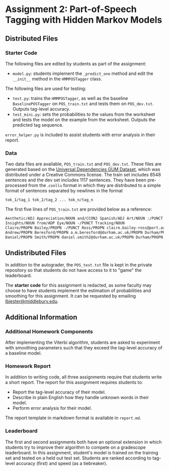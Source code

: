# Assignment 2: Part-of-Speech Tagging with Hidden Markov Models

## Distributed Files
### Starter Code
The following files are edited by students as part of the assignment:
* `model.py`: students implement the `_predict_one` method and edit the `__init__` method in the `HMMPOSTagger` class.

The following files are used for testing:
* `test.py`: trains the `HMMPOSTagger`, as well as the baseline `BaselinePOSTagger` on `POS_train.txt` and tests them on `POS_dev.txt`. Outputs tag-level accuracy.
* `test_mini.py`: sets the probabilities to the values from the worksheet and tests the model on the example from the worksheet. Outputs the predicted tag sequence.

`error_helper.py` is included to assist students with error analysis in their report.

### Data
Two data files are available, `POS_train.txt` and `POS_dev.txt`. These files are generated based on the [Universal Dependencies GUM Dataset](https://github.com/UniversalDependencies/UD_English-GUMs), which was distributed under a Creative Commons license. The train set includes 8548 sentences and the dev set includes 1117 sentences. They have been pre-processed from the .`conllu` format in which they are distributed to a simple format of sentences separated by newlines in the format

```text
tok_1/tag_1 tok_2/tag_2 ... tok_n/tag_n
```

The first five lines of `POS_train.txt` are provided below as a reference:
```txt
Aesthetic/ADJ Appreciation/NOUN and/CCONJ Spanish/ADJ Art/NOUN :/PUNCT
Insights/NOUN from/ADP Eye/NOUN -/PUNCT Tracking/NOUN
Claire/PROPN Bailey/PROPN -/PUNCT Ross/PROPN claire.bailey-ross@port.ac.uk/PROPN University/PROPN of/ADP Portsmouth/PROPN ,/PUNCT United/VERB Kingdom/PROPN
Andrew/PROPN Beresford/PROPN a.m.beresford@durham.ac.uk/PROPN Durham/PROPN University/PROPN ,/PUNCT United/VERB Kingdom/PROPN
Daniel/PROPN Smith/PROPN daniel.smith2@durham.ac.uk/PROPN Durham/PROPN University/PROPN ,/PUNCT United/VERB Kingdom/PROPN
```

## Undistributed Files
In addition to the autograder, the `POS_test.txt` file is kept in the private repository so that students do not have access to it to "game" the leaderboard.

The **starter code** for this assignment is redacted, as some faculty may choose to have students implement the estimation of probabilities and smoothing for this assignment. It can be requested by emailing lbiester@middlebury.edu.

## Additional Information
### Additional Homework Components
After implementing the Viterbi algorithm, students are asked to experiment with smoothing parameters such that they exceed the tag-level accuracy of a baseline model.

### Homework Report
In addition to writing code, all three assignments require that students write a short report. The report for this assignment requires students to:
* Report the tag-level accuracy of their model.
* Describe in plain English how they handle unknown words in their model.
* Perform error analysis for their model.

The report template in markdown format is available in `report.md`.

### Leaderboard
The first and second assignments both have an optional extension in which students try to improve their algorithm to compete on a gradescope leaderboard. In this assignment, student's model is trained on the training set and tested on a held out test set. Students are ranked according to tag-level accuracy (first) and speed (as a tiebreaker).

